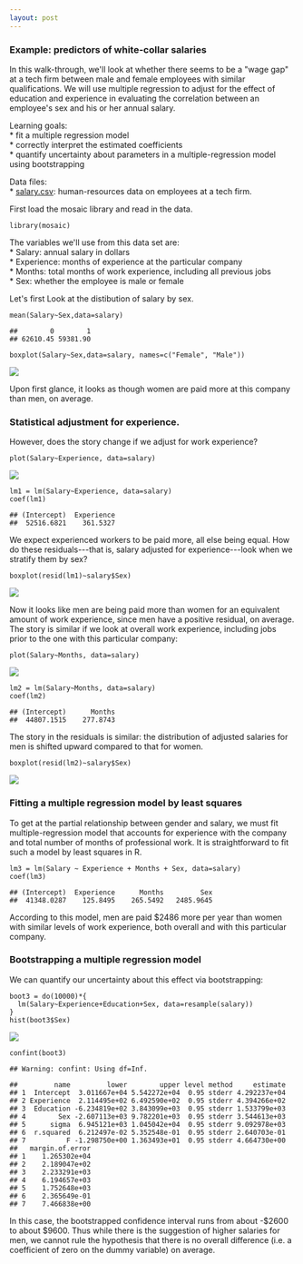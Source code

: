 ```yaml
---
layout: post
---
```


### Example: predictors of white-collar salaries

In this walk-through, we'll look at whether there seems to be a "wage
gap" at a tech firm between male and female employees with similar
qualifications. We will use multiple regression to adjust for the effect
of education and experience in evaluating the correlation between an
employee's sex and his or her annual salary.

Learning goals:  
\* fit a multiple regression model  
\* correctly interpret the estimated coefficients  
\* quantify uncertainty about parameters in a multiple-regression model
using bootstrapping

Data files:  
\* [salary.csv](salary.csv): human-resources data on employees at a tech
firm.

First load the mosaic library and read in the data.

    library(mosaic)

The variables we'll use from this data set are:  
\* Salary: annual salary in dollars  
\* Experience: months of experience at the particular company  
\* Months: total months of work experience, including all previous
jobs  
\* Sex: whether the employee is male or female

Let's first Look at the distibution of salary by sex.

    mean(Salary~Sex,data=salary)

    ##        0        1 
    ## 62610.45 59381.90

    boxplot(Salary~Sex,data=salary, names=c("Female", "Male"))

![](salary_files/figure-markdown_strict/unnamed-chunk-3-1.png)<!-- -->

Upon first glance, it looks as though women are paid more at this
company than men, on average.

### Statistical adjustment for experience.

However, does the story change if we adjust for work experience?

    plot(Salary~Experience, data=salary)

![](salary_files/figure-markdown_strict/unnamed-chunk-4-1.png)<!-- -->

    lm1 = lm(Salary~Experience, data=salary)
    coef(lm1)

    ## (Intercept)  Experience 
    ##  52516.6821    361.5327

We expect experienced workers to be paid more, all else being equal. How
do these residuals---that is, salary adjusted for experience---look when
we stratify them by sex?

    boxplot(resid(lm1)~salary$Sex)

![](salary_files/figure-markdown_strict/unnamed-chunk-5-1.png)<!-- -->

Now it looks like men are being paid more than women for an equivalent
amount of work experience, since men have a positive residual, on
average. The story is similar if we look at overall work experience,
including jobs prior to the one with this particular company:

    plot(Salary~Months, data=salary)

![](salary_files/figure-markdown_strict/unnamed-chunk-6-1.png)<!-- -->

    lm2 = lm(Salary~Months, data=salary)
    coef(lm2)

    ## (Intercept)      Months 
    ##  44807.1515    277.8743

The story in the residuals is similar: the distribution of adjusted
salaries for men is shifted upward compared to that for women.

    boxplot(resid(lm2)~salary$Sex)

![](salary_files/figure-markdown_strict/unnamed-chunk-7-1.png)<!-- -->

### Fitting a multiple regression model by least squares

To get at the partial relationship between gender and salary, we must
fit multiple-regression model that accounts for experience with the
company and total number of months of professional work. It is
straightforward to fit such a model by least squares in R.

    lm3 = lm(Salary ~ Experience + Months + Sex, data=salary)
    coef(lm3)

    ## (Intercept)  Experience      Months         Sex 
    ##  41348.0287    125.8495    265.5492   2485.9645

According to this model, men are paid $2486 more per year than women
with similar levels of work experience, both overall and with this
particular company.

### Bootstrapping a multiple regression model

We can quantify our uncertainty about this effect via bootstrapping:

    boot3 = do(10000)*{
      lm(Salary~Experience+Education+Sex, data=resample(salary))
    }
    hist(boot3$Sex)

![](salary_files/figure-markdown_strict/unnamed-chunk-9-1.png)<!-- -->

    confint(boot3)

    ## Warning: confint: Using df=Inf.

    ##         name         lower        upper level method     estimate
    ## 1  Intercept  3.011667e+04 5.542272e+04  0.95 stderr 4.292237e+04
    ## 2 Experience  2.114495e+02 6.492590e+02  0.95 stderr 4.394266e+02
    ## 3  Education -6.234819e+02 3.843099e+03  0.95 stderr 1.533799e+03
    ## 4        Sex -2.607113e+03 9.782201e+03  0.95 stderr 3.544613e+03
    ## 5      sigma  6.945121e+03 1.045042e+04  0.95 stderr 9.092978e+03
    ## 6  r.squared  6.212497e-02 5.352548e-01  0.95 stderr 2.640703e-01
    ## 7          F -1.298750e+00 1.363493e+01  0.95 stderr 4.664730e+00
    ##   margin.of.error
    ## 1    1.265302e+04
    ## 2    2.189047e+02
    ## 3    2.233291e+03
    ## 4    6.194657e+03
    ## 5    1.752648e+03
    ## 6    2.365649e-01
    ## 7    7.466838e+00

In this case, the bootstrapped confidence interval runs from about
-$2600 to about $9600. Thus while there is the suggestion of higher
salaries for men, we cannot rule the hypothesis that there is no overall
difference (i.e. a coefficient of zero on the dummy variable) on
average.
